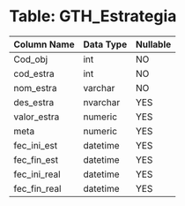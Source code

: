 # Table: GTH_Estrategia

| Column Name | Data Type | Nullable |
|-------------|-----------|----------|
| Cod_obj | int | NO |
| cod_estra | int | NO |
| nom_estra | varchar | NO |
| des_estra | nvarchar | YES |
| valor_estra | numeric | YES |
| meta | numeric | YES |
| fec_ini_est | datetime | YES |
| fec_fin_est | datetime | YES |
| fec_ini_real | datetime | YES |
| fec_fin_real | datetime | YES |
